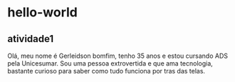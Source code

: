 # hello-world
## atividade1


Olá, meu nome é Gerleidson bomfim, tenho 35 anos e estou cursando ADS pela Unicesumar.
Sou uma pessoa extrovertida e que ama tecnologia, bastante curioso para saber como tudo funciona por tras das telas.
